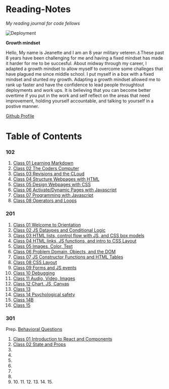 # Reading-Notes

*My reading journal for code fellows*

![Deployment](https://i.imgur.com/M7Zr2rc.jpeg)

**Growth mindset**

 Hello, My name is Jeanette and I am an 8 year military veteren.⚓These past 8 years have been challenging for me and having a fixed mindset has made it harder for me to be succesful. About midway through my career, I adapted a growth mindset to allow myself to overcome some challeges that have plagued me since middle school. I put myself in a box with a fixed mindset and stunted my growth. Adapting a growth mindset allowed me to rank up faster and have the confidence to lead people throughtout deployments and work ups. It is believing that you can become better overtime if you put in the work and self reflect on the areas that need improvement, holding yourself accountable, and talking to yourself in a postive manner.

[Github Profile](https://github.com/JCLEYVA)

# Table of Contents

### 102

1. [Class 01 Learning Markdown](https://jcleyva.github.io/reading-notes/class102/class1b)
2. [Class 02 The Coders Computer](https://jcleyva.github.io/reading-notes/class102/class2)
3. [Class 03 Revisions and the CLoud](https://jcleyva.github.io/reading-notes/class102/class03Revisionsandtheclous)
4. [Class 04 Structure Webpages with HTML](https://jcleyva.github.io/reading-notes/class102/class04)
5. [Class 05 Design Webpages with CSS](https://jcleyva.github.io/reading-notes/class102/class05)
6. [Class 06 Activate/Dynamic Pages with Javascript](https://jcleyva.github.io/reading-notes/class102/class06)
7. [Class 07 Programming with Javascript](https://jcleyva.github.io/reading-notes/class102/class07)
8. [Class 08 Operators and Loops](https://jcleyva.github.io/reading-notes/class102/class08)

### 201

1. [Class 01 Welcome to Orientation](/class201/Class201.md)
2. [Class 02 JS Dataypes and Conditional Logic](/class201/Class202.md)
3. [Class 03 HTML lists, control flow with JS, and CSS box models](/class201/Class203.md)
4. [Class 04 HTML links, JS functions, and intro to CSS Layout](/class201/Class204.md)
5. [Class 05 Images, Color, Text](/class201/Class205.md)
6. [Class 06 Problem Domain, Objects, and the DOM](/class201/Class06.md)
7. [Class 07 JS Constructor Functions and HTML Tables](/class201/Class07.md)
8. [Class 08 CSS Layout](/class201/Class08.md)
9. [Class 09 Forms and JS events](/class201/Class09.md)
10. [Class 10 Debugging](/class201/Class10.md)
11. [Class 11 Audio, Video, Images](/class201/Class11.md)
12. [Class 12 Chart. JS, Canvas](/class201/Class12.md)
13. [Class 13](/class201/Class13.md)
14. [Class 14 Psychological safety](/class201/Class14.md)
15. [Class 14B](/class201/Class014.md)
16. [Class 15](/class201/Class15.md)


### 301
Prep. [Behavioral Questions ]()

1. [Class 01 Introduction to React and Components](/class301/class01.md)
2. [Class 02 State and Props]()
3. []()
4. []()
5. []()
6. []()
7. []()
8. []()
9. []()
10.[]()
11.[]()
12.[]()
13.[]()
14.[]()
15.[]()